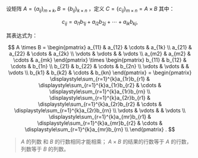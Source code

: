 设矩阵 $A = \{a_{ij}\}_{m \times k}, B = \{b_{ij}\}_{k \times n}$ ，定义 $C = \{c_{ij}\}_{m\times n} = A \times B$ 其中：

$$
c_{ij} = a_{i1}b_{1j} + a_{i2}b_{2j} + \cdots + a_{ik}b_{kj} ,
$$

其表达式为：

$$
A \times B  = \begin{pmatrix}
a_{11} & a_{12} & \cdots & a_{1k} \\
a_{21} & a_{22} & \cdots & a_{2k} \\
\vdots & \vdots &  & \vdots \\
a_{m2} & a_{m2} & \cdots & a_{mk}
\end{pmatrix} \times \begin{pmatrix}
b_{11} & b_{12} & \cdots & b_{1n} \\
b_{21} & b_{22} & \cdots & b_{2n} \\
\vdots & \vdots &  & \vdots \\
b_{k1} & b_{k2} & \cdots & b_{kn}
\end{pmatrix} =  
\begin{pmatrix}
\displaystyle\sum_{r=1}^{k}a_{1r}b_{r1} & \displaystyle\sum_{r=1}^{k}a_{1r}b_{r2} & \cdots & \displaystyle\sum_{r=1}^{k}a_{1r}b_{rn} \\
\displaystyle\sum_{r=1}^{k}a_{2r}b_{r1} & \displaystyle\sum_{r=1}^{k}a_{2r}b_{r2} & \cdots & \displaystyle\sum_{r=1}^{k}a_{2r}b_{rn} \\
\vdots & \vdots &  & \vdots \\
\displaystyle\sum_{r=1}^{k}a_{mr}b_{r1} & \displaystyle\sum_{r=1}^{k}a_{mr}b_{r2} & \cdots & \displaystyle\sum_{r=1}^{k}a_{mr}b_{rn} \\
\end{pmatrix} .
$$

> $A$ 的列数 和 $B$ 的行数相同才能相乘；
> $A \times B$ 的结果的行数等于 $A$ 的行数，列数等于 $B$ 的列数。